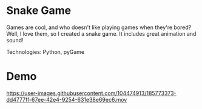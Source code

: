 # Snake Game
Games are cool, and who doesn't like playing games when they're bored? Well, I love them, so I created a snake game. It includes great animation and sound!

Technologies: Python, pyGame

# Demo


https://user-images.githubusercontent.com/104474913/185773373-dd4777ff-67ee-42e4-9254-631e38e69ec6.mov

